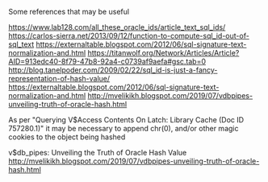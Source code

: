 
Some references that may be useful


https://www.lab128.com/all_these_oracle_ids/article_text_sql_ids/
https://carlos-sierra.net/2013/09/12/function-to-compute-sql_id-out-of-sql_text
https://externaltable.blogspot.com/2012/06/sql-signature-text-normalization-and.html
https://titanwolf.org/Network/Articles/Article?AID=913edc40-8f79-47b8-92a4-c0739af9aefa#gsc.tab=0
http://blog.tanelpoder.com/2009/02/22/sql_id-is-just-a-fancy-representation-of-hash-value/
https://externaltable.blogspot.com/2012/06/sql-signature-text-normalization-and.html
http://mvelikikh.blogspot.com/2019/07/vdbpipes-unveiling-truth-of-oracle-hash.html

As per "Querying V$Access Contents On Latch: Library Cache (Doc ID 757280.1)"
it may be necessary to append chr(0), and/or other magic cookies to the object being hashed

v$db_pipes: Unveiling the Truth of Oracle Hash Value 
http://mvelikikh.blogspot.com/2019/07/vdbpipes-unveiling-truth-of-oracle-hash.html

